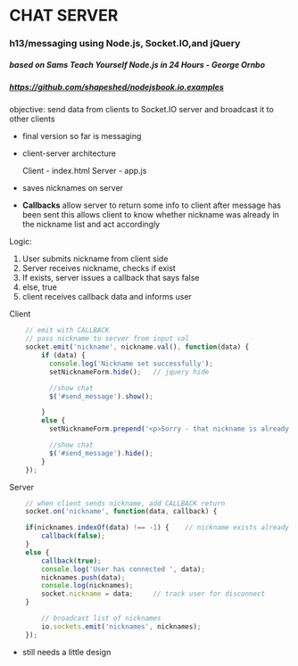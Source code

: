 # CHAT SERVER 

### h13/messaging using Node.js, Socket.IO,and jQuery

##### based on Sams Teach Yourself Node.js in 24 Hours - George Ornbo

##### https://github.com/shapeshed/nodejsbook.io.examples 

objective: send data from clients to Socket.IO server and broadcast it to other clients

- final version so far is messaging
- client-server architecture

	Client - index.html
	Server - app.js

- saves nicknames on server

- **Callbacks** allow server to return some info to client after message has been sent
	 this allows client to know whether nickname was already in the nickname list and act accordingly

Logic:
1. User submits nickname from client side
2. Server receives nickname, checks if exist
3. If exists, server issues a callback that says false
4. else, true
5. client receives callback data and informs user


Client

```javascript 
	// emit with CALLBACK
	// pass nickname to server from input val
	socket.emit('nickname', nickname.val(), function(data) {
	    if (data) {
	      console.log('Nickname set successfully');
	      setNicknameForm.hide();   // jquery hide

	      //show chat
	      $('#send_message').show();

	    }
	    else {
	      setNicknameForm.prepend('<p>Sorry - that nickname is already taken. </p>');

	      //show chat
	      $('#send_message').hide();
	    }
	}); 
```


Server

```javascript
	// when client sends nickname, add CALLBACK return
	socket.on('nickname', function(data, callback) {

	if(nicknames.indexOf(data) !== -1) {    // nickname exists already
		callback(false);
	}
	else {
		callback(true);
		console.log('User has connected ', data);
		nicknames.push(data);
		console.log(nicknames);
		socket.nickname = data; 	// track user for disconnect	
	}

		// broadcast list of nicknames
		io.sockets.emit('nicknames', nicknames);
	});
```


- still needs a little design